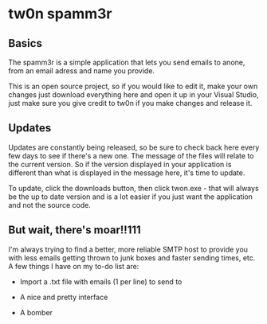 tw0n spamm3r
============

Basics
------
The spamm3r is a simple application that lets you send emails to anone, from an email adress and name you provide.  

This is an open source project, so if you would like to edit it, make your own changes just download everything here and open it up in your Visual Studio, just make sure you give credit to tw0n if you make changes and release it.  

Updates
-------
Updates are constantly being released, so be sure to check back here every few days to see if there's a new one. The message of the files will relate to the current version. So if the version displayed in your application is different than what is displayed in the message here, it's time to update.

To update, click the downloads button, then click twon.exe - that will always be the up to date version and is a lot easier if you just want the application and not the source code.

But wait, there's moar!!111
------------
I'm always trying to find a better, more reliable SMTP host to provide you with less emails getting thrown to junk boxes and faster sending times, etc.
A few things I have on my to-do list are:

- Import a .txt file with emails (1 per line) to send to

- A nice and pretty interface

- A bomber